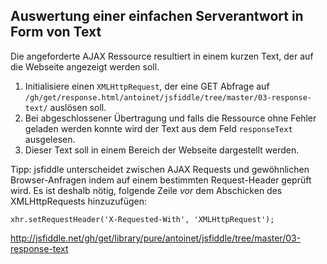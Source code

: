 ## Auswertung einer einfachen Serverantwort in Form von Text

Die angeforderte AJAX Ressource resultiert in einem kurzen Text, der auf die Webseite angezeigt werden soll.

1. Initialisiere einen `XMLHttpRequest`, der eine GET Abfrage auf `/gh/get/response.html/antoinet/jsfiddle/tree/master/03-response-text/` auslösen soll.
2. Bei abgeschlossener Übertragung und falls die Ressource ohne Fehler geladen werden konnte wird der Text aus dem Feld `responseText` ausgelesen.
3. Dieser Text soll in einem Bereich der Webseite dargestellt werden.

Tipp: jsfiddle unterscheidet zwischen AJAX Requests und gewöhnlichen Browser-Anfragen indem auf einem bestimmten Request-Header geprüft wird. Es ist deshalb nötig, folgende Zeile *vor* dem Abschicken des XMLHttpRequests hinzuzufügen:

    xhr.setRequestHeader('X-Requested-With', 'XMLHttpRequest');

http://jsfiddle.net/gh/get/library/pure/antoinet/jsfiddle/tree/master/03-response-text
